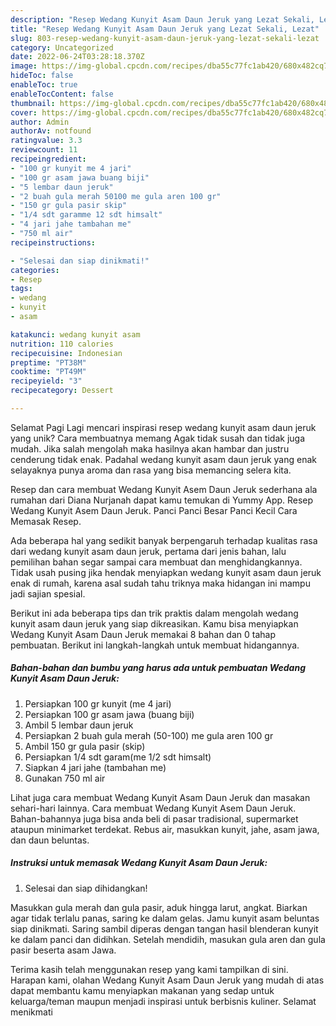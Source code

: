 ```yaml
---
description: "Resep Wedang Kunyit Asam Daun Jeruk yang Lezat Sekali, Lezat"
title: "Resep Wedang Kunyit Asam Daun Jeruk yang Lezat Sekali, Lezat"
slug: 803-resep-wedang-kunyit-asam-daun-jeruk-yang-lezat-sekali-lezat
category: Uncategorized
date: 2022-06-24T03:28:18.370Z
image: https://img-global.cpcdn.com/recipes/dba55c77fc1ab420/680x482cq70/wedang-kunyit-asam-daun-jeruk-foto-resep-utama.jpg
hideToc: false
enableToc: true
enableTocContent: false
thumbnail: https://img-global.cpcdn.com/recipes/dba55c77fc1ab420/680x482cq70/wedang-kunyit-asam-daun-jeruk-foto-resep-utama.jpg
cover: https://img-global.cpcdn.com/recipes/dba55c77fc1ab420/680x482cq70/wedang-kunyit-asam-daun-jeruk-foto-resep-utama.jpg
author: Admin
authorAv: notfound
ratingvalue: 3.3
reviewcount: 11
recipeingredient:
- "100 gr kunyit me 4 jari"
- "100 gr asam jawa buang biji"
- "5 lembar daun jeruk"
- "2 buah gula merah 50100 me gula aren 100 gr"
- "150 gr gula pasir skip"
- "1/4 sdt garamme 12 sdt himsalt"
- "4 jari jahe tambahan me"
- "750 ml air"
recipeinstructions:

- "Selesai dan siap dinikmati!"
categories:
- Resep
tags:
- wedang
- kunyit
- asam

katakunci: wedang kunyit asam 
nutrition: 110 calories
recipecuisine: Indonesian
preptime: "PT38M"
cooktime: "PT49M"
recipeyield: "3"
recipecategory: Dessert

---
```



Selamat Pagi Lagi mencari inspirasi resep wedang kunyit asam daun jeruk yang unik? Cara membuatnya memang Agak tidak susah dan tidak juga mudah. Jika salah mengolah maka hasilnya akan hambar dan justru cenderung tidak enak. Padahal wedang kunyit asam daun jeruk yang enak selayaknya punya aroma dan rasa yang bisa memancing selera kita.


Resep dan cara membuat Wedang Kunyit Asem Daun Jeruk sederhana ala rumahan dari Diana Nurjanah dapat kamu temukan di Yummy App. Resep Wedang Kunyit Asem Daun Jeruk. Panci Panci Besar Panci Kecil Cara Memasak Resep.

Ada beberapa hal yang sedikit banyak berpengaruh terhadap kualitas rasa dari wedang kunyit asam daun jeruk, pertama dari jenis bahan, lalu pemilihan bahan segar sampai cara membuat dan menghidangkannya. Tidak usah pusing jika hendak menyiapkan wedang kunyit asam daun jeruk enak di rumah, karena asal sudah tahu triknya maka hidangan ini mampu jadi sajian spesial.


Berikut ini ada beberapa tips dan trik praktis dalam mengolah wedang kunyit asam daun jeruk yang siap dikreasikan. Kamu bisa menyiapkan Wedang Kunyit Asam Daun Jeruk memakai 8 bahan dan 0 tahap pembuatan. Berikut ini langkah-langkah untuk membuat hidangannya.

<!--inarticleads1-->

##### Bahan-bahan dan bumbu yang harus ada untuk pembuatan Wedang Kunyit Asam Daun Jeruk:

1. Persiapkan 100 gr kunyit (me 4 jari)
1. Persiapkan 100 gr asam jawa (buang biji)
1. Ambil 5 lembar daun jeruk
1. Persiapkan 2 buah gula merah (50-100) me gula aren 100 gr
1. Ambil 150 gr gula pasir (skip)
1. Persiapkan 1/4 sdt garam(me 1/2 sdt himsalt)
1. Siapkan 4 jari jahe (tambahan me)
1. Gunakan 750 ml air


Lihat juga cara membuat Wedang Kunyit Asam Daun Jeruk dan masakan sehari-hari lainnya. Cara membuat Wedang Kunyit Asem Daun Jeruk. Bahan-bahannya juga bisa anda beli di pasar tradisional, supermarket ataupun minimarket terdekat. Rebus air, masukkan kunyit, jahe, asam jawa, dan daun beluntas. 

<!--inarticleads2-->

##### Instruksi untuk memasak Wedang Kunyit Asam Daun Jeruk:


1. Selesai dan siap dihidangkan!

Masukkan gula merah dan gula pasir, aduk hingga larut, angkat. Biarkan agar tidak terlalu panas, saring ke dalam gelas. Jamu kunyit asam beluntas siap dinikmati. Saring sambil diperas dengan tangan hasil blenderan kunyit ke dalam panci dan didihkan. Setelah mendidih, masukan gula aren dan gula pasir beserta asam Jawa. 

Terima kasih telah menggunakan resep yang kami tampilkan di sini. Harapan kami, olahan Wedang Kunyit Asam Daun Jeruk yang mudah di atas dapat membantu kamu menyiapkan makanan yang sedap untuk keluarga/teman maupun menjadi inspirasi untuk berbisnis kuliner. Selamat menikmati
